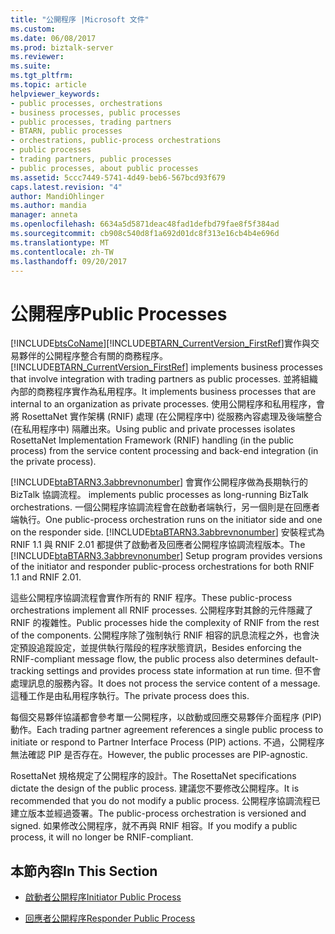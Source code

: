 ```yaml
---
title: "公開程序 |Microsoft 文件"
ms.custom: 
ms.date: 06/08/2017
ms.prod: biztalk-server
ms.reviewer: 
ms.suite: 
ms.tgt_pltfrm: 
ms.topic: article
helpviewer_keywords:
- public processes, orchestrations
- business processes, public processes
- public processes, trading partners
- BTARN, public processes
- orchestrations, public-process orchestrations
- public processes
- trading partners, public processes
- public processes, about public processes
ms.assetid: 5ccc7449-5741-4d49-beb6-567bcd93f679
caps.latest.revision: "4"
author: MandiOhlinger
ms.author: mandia
manager: anneta
ms.openlocfilehash: 6634a5d5871deac48fad1defbd79fae8f5f384ad
ms.sourcegitcommit: cb908c540d8f1a692d01dc8f313e16cb4b4e696d
ms.translationtype: MT
ms.contentlocale: zh-TW
ms.lasthandoff: 09/20/2017
---
```

# <a name="public-processes"></a><span data-ttu-id="8dcfe-102">公開程序</span><span class="sxs-lookup"><span data-stu-id="8dcfe-102">Public Processes</span></span>
[!INCLUDE[btsCoName](../../includes/btsconame-md.md)]<span data-ttu-id="8dcfe-103">[!INCLUDE[BTARN_CurrentVersion_FirstRef](../../includes/btarn-currentversion-firstref-md.md)]實作與交易夥伴的公開程序整合有關的商務程序。</span><span class="sxs-lookup"><span data-stu-id="8dcfe-103"> [!INCLUDE[BTARN_CurrentVersion_FirstRef](../../includes/btarn-currentversion-firstref-md.md)] implements business processes that involve integration with trading partners as public processes.</span></span> <span data-ttu-id="8dcfe-104">並將組織內部的商務程序實作為私用程序。</span><span class="sxs-lookup"><span data-stu-id="8dcfe-104">It implements business processes that are internal to an organization as private processes.</span></span> <span data-ttu-id="8dcfe-105">使用公開程序和私用程序，會將 RosettaNet 實作架構 (RNIF) 處理 (在公開程序中) 從服務內容處理及後端整合 (在私用程序中) 隔離出來。</span><span class="sxs-lookup"><span data-stu-id="8dcfe-105">Using public and private processes isolates RosettaNet Implementation Framework (RNIF) handling (in the public process) from the service content processing and back-end integration (in the private process).</span></span>  
  
 [!INCLUDE[btaBTARN3.3abbrevnonumber](../../includes/btabtarn3-3abbrevnonumber-md.md)]<span data-ttu-id="8dcfe-106"> 會實作公開程序做為長期執行的 BizTalk 協調流程。</span><span class="sxs-lookup"><span data-stu-id="8dcfe-106"> implements public processes as long-running BizTalk orchestrations.</span></span> <span data-ttu-id="8dcfe-107">一個公開程序協調流程會在啟動者端執行，另一個則是在回應者端執行。</span><span class="sxs-lookup"><span data-stu-id="8dcfe-107">One public-process orchestration runs on the initiator side and one on the responder side.</span></span> <span data-ttu-id="8dcfe-108">[!INCLUDE[btaBTARN3.3abbrevnonumber](../../includes/btabtarn3-3abbrevnonumber-md.md)] 安裝程式為 RNIF 1.1 與 RNIF 2.01 都提供了啟動者及回應者公開程序協調流程版本。</span><span class="sxs-lookup"><span data-stu-id="8dcfe-108">The [!INCLUDE[btaBTARN3.3abbrevnonumber](../../includes/btabtarn3-3abbrevnonumber-md.md)] Setup program provides versions of the initiator and responder public-process orchestrations for both RNIF 1.1 and RNIF 2.01.</span></span>  
  
 <span data-ttu-id="8dcfe-109">這些公開程序協調流程會實作所有的 RNIF 程序。</span><span class="sxs-lookup"><span data-stu-id="8dcfe-109">These public-process orchestrations implement all RNIF processes.</span></span> <span data-ttu-id="8dcfe-110">公開程序對其餘的元件隱藏了 RNIF 的複雜性。</span><span class="sxs-lookup"><span data-stu-id="8dcfe-110">Public processes hide the complexity of RNIF from the rest of the components.</span></span> <span data-ttu-id="8dcfe-111">公開程序除了強制執行 RNIF 相容的訊息流程之外，也會決定預設追蹤設定，並提供執行階段的程序狀態資訊，</span><span class="sxs-lookup"><span data-stu-id="8dcfe-111">Besides enforcing the RNIF-compliant message flow, the public process also determines default-tracking settings and provides process state information at run time.</span></span> <span data-ttu-id="8dcfe-112">但不會處理訊息的服務內容。</span><span class="sxs-lookup"><span data-stu-id="8dcfe-112">It does not process the service content of a message.</span></span> <span data-ttu-id="8dcfe-113">這種工作是由私用程序執行。</span><span class="sxs-lookup"><span data-stu-id="8dcfe-113">The private process does this.</span></span>  
  
 <span data-ttu-id="8dcfe-114">每個交易夥伴協議都會參考單一公開程序，以啟動或回應交易夥伴介面程序 (PIP) 動作。</span><span class="sxs-lookup"><span data-stu-id="8dcfe-114">Each trading partner agreement references a single public process to initiate or respond to Partner Interface Process (PIP) actions.</span></span> <span data-ttu-id="8dcfe-115">不過，公開程序無法確認 PIP 是否存在。</span><span class="sxs-lookup"><span data-stu-id="8dcfe-115">However, the public processes are PIP-agnostic.</span></span>  
  
 <span data-ttu-id="8dcfe-116">RosettaNet 規格規定了公開程序的設計。</span><span class="sxs-lookup"><span data-stu-id="8dcfe-116">The RosettaNet specifications dictate the design of the public process.</span></span> <span data-ttu-id="8dcfe-117">建議您不要修改公開程序。</span><span class="sxs-lookup"><span data-stu-id="8dcfe-117">It is recommended that you do not modify a public process.</span></span> <span data-ttu-id="8dcfe-118">公開程序協調流程已建立版本並經過簽署。</span><span class="sxs-lookup"><span data-stu-id="8dcfe-118">The public-process orchestration is versioned and signed.</span></span> <span data-ttu-id="8dcfe-119">如果修改公開程序，就不再與 RNIF 相容。</span><span class="sxs-lookup"><span data-stu-id="8dcfe-119">If you modify a public process, it will no longer be RNIF-compliant.</span></span>  
  
## <a name="in-this-section"></a><span data-ttu-id="8dcfe-120">本節內容</span><span class="sxs-lookup"><span data-stu-id="8dcfe-120">In This Section</span></span>  
  
-   [<span data-ttu-id="8dcfe-121">啟動者公開程序</span><span class="sxs-lookup"><span data-stu-id="8dcfe-121">Initiator Public Process</span></span>](../../adapters-and-accelerators/accelerator-rosettanet/initiator-public-process.md)  
  
-   [<span data-ttu-id="8dcfe-122">回應者公開程序</span><span class="sxs-lookup"><span data-stu-id="8dcfe-122">Responder Public Process</span></span>](../../adapters-and-accelerators/accelerator-rosettanet/responder-public-process.md)